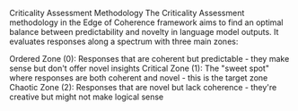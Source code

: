 Criticality Assessment Methodology
The Criticality Assessment methodology in the Edge of Coherence framework aims to find an optimal balance between predictability and novelty in language model outputs. It evaluates responses along a spectrum with three main zones:

Ordered Zone (0): Responses that are coherent but predictable - they make sense but don't offer novel insights
Critical Zone (1): The "sweet spot" where responses are both coherent and novel - this is the target zone
Chaotic Zone (2): Responses that are novel but lack coherence - they're creative but might not make logical sense
